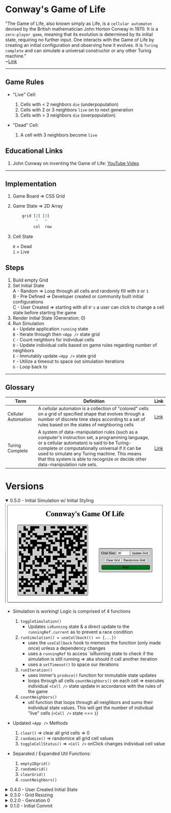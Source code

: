 # Conway's Game of Life

"The Game of Life, also known simply as Life, is a `cellular automaton` devised by the British mathematician John Horton Conway in 1970. It is a `zero-player game`, meaning that its evolution is determined by its initial state, requiring no further input. One interacts with the Game of Life by creating an initial configuration and observing how it evolves. It is `Turing complete` and can simulate a universal constructor or any other Turing machine."  
        ~[Link](https://en.wikipedia.org/wiki/Conway%27s_Game_of_Life)

--- 

## Game Rules
- "Live" Cell:  

    1. Cells with < 2 neighbors `die` (underpopulation)
    2. Cells with 2 or 3 neighbors `live` on to next generation
    3. Cells with > 3 neighbors `die` (overpopulation)

- "Dead" Cell:

    1. A cell with 3 neighbors become `live`

## Educational Links
1. John Conway on inventing the Game of Life: [YouTube Video](https://www.youtube.com/watch?v=R9Plq-D1gEk)

--- 

## Implementation

1. Game Board => CSS Grid
2. Game State => 2D Array

    ```javascript
        grid [2] [3]
              ^   ^
             col  row 
    ```
3. Cell State

    `0` = Dead  
    `1` = Live

## Steps
1. Build empty Grid 
2. Set Initial State  
    A - Random => Loop through all cells and randomly fill with `0` or `1`  
    B - Pre Defined => Developer created or community built initial configurations    
    C - User Created => starting with all `0's` a user can click to change a cell state before starting the game 
3. Render Initial State (Generation: 0)
4. Run Simulation  
    `A` - Update application `running` state  
    `B` - Iterate through then `<App />` state grid   
    `C` - Count neighbors for individual cells  
    `D` - Update individual cells based on game rules regarding number of neighbors     
    `E` - Immutably update `<App />` state grid  
    `F` - Utilize a timeout to space out simulation iterations  
    `G` - Loop back to  

--- 

## Glossary
| Term                | Definition | Link                                                            | 
| ---                 | ---        | ---                                                             | 
| Cellular Automation | A cellular automaton is a collection of "colored" cells on a grid of specified shape that evolves through a number of discrete time steps according to a set of rules based on the states of neighboring cells        | [Link](https://mathworld.wolfram.com/CellularAutomaton.html)    |
|  Turing Complete    |  A system of data-manipulation rules (such as a computer's instruction set, a programming language, or a cellular automaton) is said to be Turing-complete or computationally universal if it can be used to simulate any Turing machine. This means that this system is able to recognize or decide other data-manipulation rule sets.   | [Link](https://en.wikipedia.org/wiki/Turing_completeness)               |

# Versions
<details open>
<summary>0.5.0 - Initial Simulation w/ Initial Styling</summary>

<img src="client/src/assets/0.5.0_ConwaysGameOfLife.png" width='500'>

- Simulation is working! Logic is comprised of 4 functions
    1. `toggleSimulation()`  
        - Updates `isRunning` state & a direct update to the `runningRef.current` as to prevent a race condition
    2. `runSimulation() = useCallback(() => {...})` 
        - uses the `useCallback` hook to memoize the function (only made once) unless a dependency changes
        - uses a `runningRef` to access `isRunning state to check if the simulation is still running => aka should it call another iteration
        - uses a `setTimeout()` to space our iterations
    3. `runIteration()`
        - uses immer's `produce()` function for immutable state  updates
        - loops through all cells `countNeighbors()` on each cell => executes individual `<Cell />` state update in accordance with the rules of the game
    4. `countNeighbors()`
        - util function that loops through all neighbors and sums their individual state values. This will get the number of indivdual "live" cells (`<Cell />` state === `1`)


- Updated `<App />` Methods
    1. `clear()` => clear all grid cells => 0
    2. `randomize()` => randomice all grid cell values
    3. `toggleCellStatus()` => `<Cell />` onClick changes individual cell value
         
- Separated / Expanded Util Functions:  
    1. `empty2Dgrid()`
    2. `randomGrid()`
    3. `clearGrid()`
    4. `countNeighbors()`

</details>

<details>
<summary>0.4.0 - User Created Initial State</summary>

- `<Cell />` components have an onClick function passed from `<App />` that uses [immer](https://www.npmjs.com/package/immer) to immutably update the `<App />` grid state with the toggled individual `<Cell />` status
- `<AppStateForm />` can now clear the randomly generated initial board => This combined with the ability to toggle individual cells allows the user to generate their own initial state / generation 0

- `<Cell />` Props:  
    - Removed:
        1. `status`={ `grid[col][row]` }

    - Updated Props:  
        1. `key`={ `col`-`row` } => Unique Identifier
        2. `grid` = { `grid` } => Game State
        3. `i` = { `i` } => Column
        4. `k` = { `k` } => Row
        5. `toggleCellStatus` = { `toggleCellStatus` } => Individual Cell Interaction

- `<AppStateForm />` Props:
    - Updates Props:
        1. `randomize` = { `randomize` }
        2. `clear` = { `clear` }
        3. `currentSize` = { `size` }
        4. `setSize` = { `setSize` }
        5. `isRunning` = { `isRunning` }
        6. `toggleSimulation` = { `toggleSimulation` }

- Set Initial State  
    ✅ - Random  
    ❌ - PreDefined  
    ✅ - User Created (onClick interaction)  
</details>
<details>
<summary>0.3.0 - Grid Resizing</summary>

- User can update the size of the intial grid through the `<AppStateForm />` component

- `<App />` State Updates:
    - Removed:
        1. [cols, setCols]
        2. [rows, setRows]
    
    - Updated State:
        1. [size, setSize]

- `<AppStateForm />` Props:
    1. `currentSize` = { `size` } => current `size` hook state from `<App />`
    2. `setSize` = { `setSize` } => `size` stateSetter function from `<App />` to be used on `<AppStateForm />` form submission 
</details>
<details>
<summary>0.2.0 - Genration 0</summary>

- Using CSS Grid and the various `<App />` component hook states to render the appropriate number of columns and rows
- Individually each row and column is made up of rendering individual `<Cell />` components which recieve the following props:  
    1. `key` = { `col`-`row` }
    2. `status` ={  `grid[col][row]` }
- `<Cell />` components are individually styled so that a `0` / `dead` status is black and a `1` / `live` status is white.  

- Set Initial State  
    ✅ - Random  
    ❌ - PreDefined  
    ❌ - User Created (onClick interaction)  
</details>

<details>
<summary>0.1.0 - Initial Commit</summary>

- Initial Project Outline / Explanation
- Rendering `Hello World` after cleaning out initial Create React App project structure
</details>
 